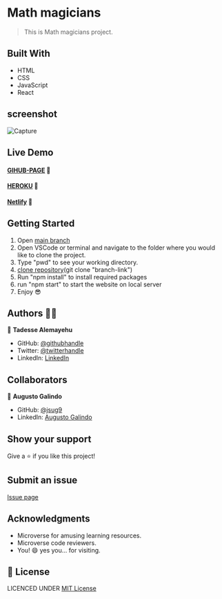# Math magicians

> This is Math magicians project.

## Built With

- HTML
- CSS
- JavaScript
- React

## screenshot

![Capture](https://user-images.githubusercontent.com/69077061/164534191-ecd8457f-c53c-4263-9b9b-a297d004b542.PNG)

## Live Demo

#### [GIHUB-PAGE](https://tadesse-alemayehu.github.io/Math-Magicians/) 🙂
#### [HEROKU](https://tadess-math-magician.herokuapp.com/) 🙂
#### [Netlify](https://tadesse-math-magician.netlify.app/) 🙂

## Getting Started

1. Open [main branch](https://github.com/Tadesse-Alemayehu/Math-Magicians)
2. Open VSCode or terminal and navigate to the folder where you would like to clone the project.
3. Type "pwd" to see your working directory.
4. [clone repository](https://github.com/Tadesse-Alemayehu/Math-Magicians)(git clone "branch-link")
5. Run "npm install" to install required packages
6. run "npm start" to start the website on local server
7. Enjoy 😎

## Authors 👱‍♂️

👤 **Tadesse Alemayehu**

- GitHub: [@githubhandle](https://github.com/Tadesse-Alemayehu)
- Twitter: [@twitterhandle](https://twitter.com/TadesseWebDev)
- LinkedIn: [LinkedIn](https://www.linkedin.com/in/tadesse-alemayehu-60141a221/)

## Collaborators

👤 **Augusto Galindo**

- GitHub: [@jsug9](https://github.com/jsug9)
- LinkedIn: [Augusto Galindo](https://www.linkedin.com/in/augustogalindo/)

## Show your support

Give a ⭐️ if you like this project!

## Submit an issue

[Issue page](https://github.com/Tadesse-Alemayehu/Math-Magicians/issues)

## Acknowledgments

- Microverse for amusing learning resources.
- Microverse code reviewers.
- You! 😄 yes you... for visiting.

## 📝 License

LICENCED UNDER [MIT License](LICENSE)
